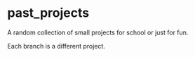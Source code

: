 # past_projects
A random collection of small projects for school or just for fun.

Each branch is a different project.
